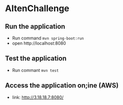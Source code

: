 # AltenChallenge
## Run the application

- Run command `mvn spring-boot:run`
- open http://localhost:8080

## Test the application
- Run commant `mvn test`

## Access the application on;ine (AWS)
- link: http://3.18.18.7:8080/
